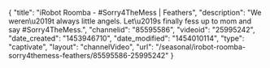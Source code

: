 {
    "title": "iRobot Roomba - #Sorry4TheMess | Feathers",
    "description": "We weren\u2019t always little angels. Let\u2019s finally fess up to mom and say #Sorry4TheMess.",
    "channelid": "85595586",
    "videoid": "25995242",
    "date_created": "1453946710",
    "date_modified": "1454010114",
    "type": "captivate",
    "layout": "channelVideo",
    "url": "\/seasonal\/irobot-roomba-sorry4themess-feathers\/85595586-25995242"
}